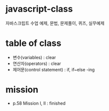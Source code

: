 # javascript-class
자바스크립트 수업 예제, 문법, 문제풀이, 퀴즈, 실무예제

# table of class
- 변수(variables) : clear
- 연산자(operators) : clear
- 제어문(control statement) : if, if~else -ing

# mission
- p.58 Mission I, II : finished